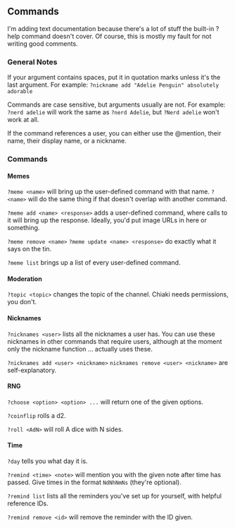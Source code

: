 ## Commands

I'm adding text documentation because there's a lot of stuff the built-in ?help command doesn't cover. Of course, this is mostly my fault for not writing good comments.

### General Notes

If your argument contains spaces, put it in quotation marks unless it's the last argument. For example: `?nickname add "Adelie Penguin" absolutely adorable`

Commands are case sensitive, but arguments usually are not. For example: `?nerd adelie` will work the same as `?nerd Adelie`, but `?Nerd adelie` won't work at all.

If the command references a user, you can either use the @mention, their name, their display name, or a nickname.

### Commands

#### Memes

`?meme <name>` will bring up the user-defined command with that name. `?<name>` will do the same thing if that doesn't overlap with another command.

`?meme add <name> <response>` adds a user-defined command, where calls to it will bring up the response. Ideally, you'd put image URLs in here or something.

`?meme remove <name>` `?meme update <name> <response>` do exactly what it says on the tin.

`?meme list` brings up a list of every user-defined command.

#### Moderation

`?topic <topic>` changes the topic of the channel. Chiaki needs permissions, you don't.

#### Nicknames

`?nicknames <user>` lists all the nicknames a user has. You can use these nicknames in other commands that require users, although at the moment only the nickname function ... actually uses these.

`?nicknames add <user> <nickname>` `nicknames remove <user> <nickname>` are self-explanatory.

#### RNG

`?choose <option> <option> ...` will return one of the given options.

`?coinflip` rolls a d2.

`?roll <AdN>` will roll A dice with N sides.

#### Time

`?day` tells you what day it is.

`?remind <time> <note>` will mention you with the given note after time has passed. Give times in the format `NdNhNmNs` (they're optional).

`?remind list` lists all the reminders you've set up for yourself, with helpful reference IDs.

`?remind remove <id>` will remove the reminder with the ID given.
